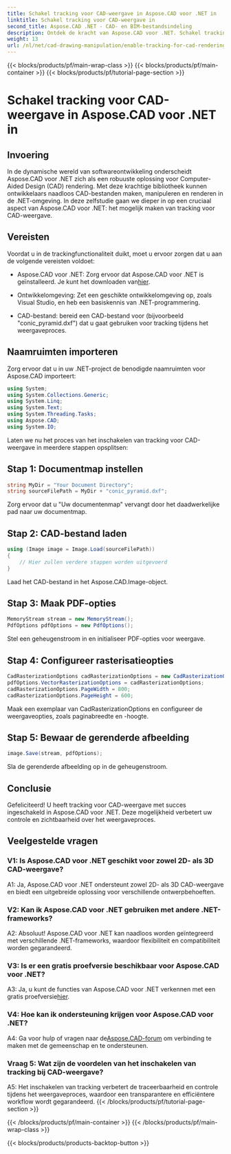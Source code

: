 ```yaml
---
title: Schakel tracking voor CAD-weergave in Aspose.CAD voor .NET in
linktitle: Schakel tracking voor CAD-weergave in
second_title: Aspose.CAD .NET - CAD- en BIM-bestandsindeling
description: Ontdek de kracht van Aspose.CAD voor .NET. Schakel tracking in voor naadloze CAD-weergave. Volg onze stapsgewijze handleiding voor verbeterde controle en efficiëntie.
weight: 13
url: /nl/net/cad-drawing-manipulation/enable-tracking-for-cad-rendering/
---
```


{{< blocks/products/pf/main-wrap-class >}}
{{< blocks/products/pf/main-container >}}
{{< blocks/products/pf/tutorial-page-section >}}

# Schakel tracking voor CAD-weergave in Aspose.CAD voor .NET in

## Invoering

In de dynamische wereld van softwareontwikkeling onderscheidt Aspose.CAD voor .NET zich als een robuuste oplossing voor Computer-Aided Design (CAD) rendering. Met deze krachtige bibliotheek kunnen ontwikkelaars naadloos CAD-bestanden maken, manipuleren en renderen in de .NET-omgeving. In deze zelfstudie gaan we dieper in op een cruciaal aspect van Aspose.CAD voor .NET: het mogelijk maken van tracking voor CAD-weergave.

## Vereisten

Voordat u in de trackingfunctionaliteit duikt, moet u ervoor zorgen dat u aan de volgende vereisten voldoet:

-  Aspose.CAD voor .NET: Zorg ervoor dat Aspose.CAD voor .NET is geïnstalleerd. Je kunt het downloaden van[hier](https://releases.aspose.com/cad/net/).

- Ontwikkelomgeving: Zet een geschikte ontwikkelomgeving op, zoals Visual Studio, en heb een basiskennis van .NET-programmering.

- CAD-bestand: bereid een CAD-bestand voor (bijvoorbeeld "conic_pyramid.dxf") dat u gaat gebruiken voor tracking tijdens het weergaveproces.

## Naamruimten importeren

Zorg ervoor dat u in uw .NET-project de benodigde naamruimten voor Aspose.CAD importeert:

```csharp
using System;
using System.Collections.Generic;
using System.Linq;
using System.Text;
using System.Threading.Tasks;
using Aspose.CAD;
using System.IO;
```

Laten we nu het proces van het inschakelen van tracking voor CAD-weergave in meerdere stappen opsplitsen:

## Stap 1: Documentmap instellen

```csharp
string MyDir = "Your Document Directory";
string sourceFilePath = MyDir + "conic_pyramid.dxf";
```

Zorg ervoor dat u "Uw documentenmap" vervangt door het daadwerkelijke pad naar uw documentmap.

## Stap 2: CAD-bestand laden

```csharp
using (Image image = Image.Load(sourceFilePath))
{
    // Hier zullen verdere stappen worden uitgevoerd
}
```

Laad het CAD-bestand in het Aspose.CAD.Image-object.

## Stap 3: Maak PDF-opties

```csharp
MemoryStream stream = new MemoryStream();
PdfOptions pdfOptions = new PdfOptions();
```

Stel een geheugenstroom in en initialiseer PDF-opties voor weergave.

## Stap 4: Configureer rasterisatieopties

```csharp
CadRasterizationOptions cadRasterizationOptions = new CadRasterizationOptions();
pdfOptions.VectorRasterizationOptions = cadRasterizationOptions;
cadRasterizationOptions.PageWidth = 800;
cadRasterizationOptions.PageHeight = 600;
```

Maak een exemplaar van CadRasterizationOptions en configureer de weergaveopties, zoals paginabreedte en -hoogte.

## Stap 5: Bewaar de gerenderde afbeelding

```csharp
image.Save(stream, pdfOptions);
```

Sla de gerenderde afbeelding op in de geheugenstroom.

## Conclusie

Gefeliciteerd! U heeft tracking voor CAD-weergave met succes ingeschakeld in Aspose.CAD voor .NET. Deze mogelijkheid verbetert uw controle en zichtbaarheid over het weergaveproces.

## Veelgestelde vragen

### V1: Is Aspose.CAD voor .NET geschikt voor zowel 2D- als 3D CAD-weergave?

A1: Ja, Aspose.CAD voor .NET ondersteunt zowel 2D- als 3D CAD-weergave en biedt een uitgebreide oplossing voor verschillende ontwerpbehoeften.

### V2: Kan ik Aspose.CAD voor .NET gebruiken met andere .NET-frameworks?

A2: Absoluut! Aspose.CAD voor .NET kan naadloos worden geïntegreerd met verschillende .NET-frameworks, waardoor flexibiliteit en compatibiliteit worden gegarandeerd.

### V3: Is er een gratis proefversie beschikbaar voor Aspose.CAD voor .NET?

 A3: Ja, u kunt de functies van Aspose.CAD voor .NET verkennen met een gratis proefversie[hier](https://releases.aspose.com/).

### V4: Hoe kan ik ondersteuning krijgen voor Aspose.CAD voor .NET?

 A4: Ga voor hulp of vragen naar de[Aspose.CAD-forum](https://forum.aspose.com/c/cad/19) om verbinding te maken met de gemeenschap en te ondersteunen.

### Vraag 5: Wat zijn de voordelen van het inschakelen van tracking bij CAD-weergave?

A5: Het inschakelen van tracking verbetert de traceerbaarheid en controle tijdens het weergaveproces, waardoor een transparantere en efficiëntere workflow wordt gegarandeerd.
{{< /blocks/products/pf/tutorial-page-section >}}

{{< /blocks/products/pf/main-container >}}
{{< /blocks/products/pf/main-wrap-class >}}

{{< blocks/products/products-backtop-button >}}
